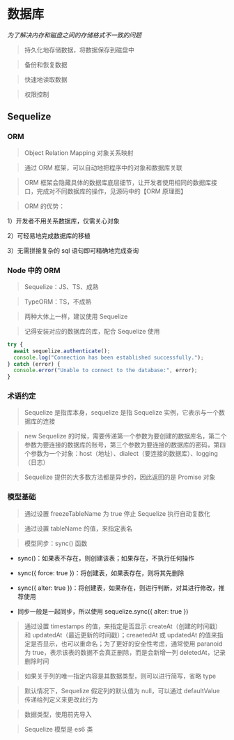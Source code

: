 # 数据库

_为了解决内存和磁盘之间的存储格式不一致的问题_

> 持久化地存储数据，将数据保存到磁盘中

> 备份和恢复数据

> 快速地读取数据

> 权限控制

## Sequelize

### ORM

> Object Relation Mapping 对象关系映射

> 通过 ORM 框架，可以自动地把程序中的对象和数据库关联

> ORM 框架会隐藏具体的数据库底层细节，让开发者使用相同的数据库接口，完成对不同数据库的操作，见源码中的【ORM 原理图】

> ORM 的优势：

1）开发者不用关系数据库，仅需关心对象

2）可轻易地完成数据库的移植

3）无需拼接复杂的 sql 语句即可精确地完成查询

### Node 中的 ORM

> Sequelize：JS、TS、成熟

> TypeORM：TS，不成熟

> 两种大体上一样，建议使用 Sequelize

> 记得安装对应的数据库的库，配合 Sequelize 使用

```js 测试连接，使用 authenticate() 函数
try {
  await sequelize.authenticate();
  console.log("Connection has been established successfully.");
} catch (error) {
  console.error("Unable to connect to the database:", error);
}
```

### 术语约定

> Sequelize 是指库本身，sequelize 是指 Sequelize 实例，它表示与一个数据库的连接

> new Sequelize 的时候，需要传递第一个参数为要创建的数据库名，第二个参数为要连接的数据库的账号，第三个参数为要连接的数据库的密码，第四个参数为一个对象：host（地址）、dialect（要连接的数据库）、logging（日志）

> Sequelize 提供的大多数方法都是异步的，因此返回的是 Promise 对象

### 模型基础

> 通过设置 freezeTableName 为 true 停止 Sequelize 执行自动复数化

> 通过设置 tableName 的值，来指定表名

> 模型同步：sync() 函数

- sync()：如果表不存在，则创建该表；如果存在，不执行任何操作

- sync({ force: true })：将创建表，如果表存在，则将其先删除

- sync({ alter: true })：将创建表，如果存在，则进行判断，对其进行修改，推荐使用

- 同步一般是一起同步，所以使用 sequelize.sync({ alter: true })

> 通过设置 timestamps 的值，来指定是否显示 createAt（创建的时间戳） 和 updatedAt（最近更新的时间戳）；creaetedAt 或 updatedAt 的值来指定是否显示，也可以重命名；为了更好的安全性考虑，通常使用 paranoid 为 true，表示该表的数据不会真正删除，而是会新增一列 deletedAt，记录删除时间

> 如果关于列的唯一指定内容是其数据类型，则可以进行简写，省略 type

> 默认情况下，Sequelize 假定列的默认值为 null，可以通过 defaultValue 传递给列定义来更改此行为

> 数据类型，使用前先导入

> Sequelize 模型是 es6 类
